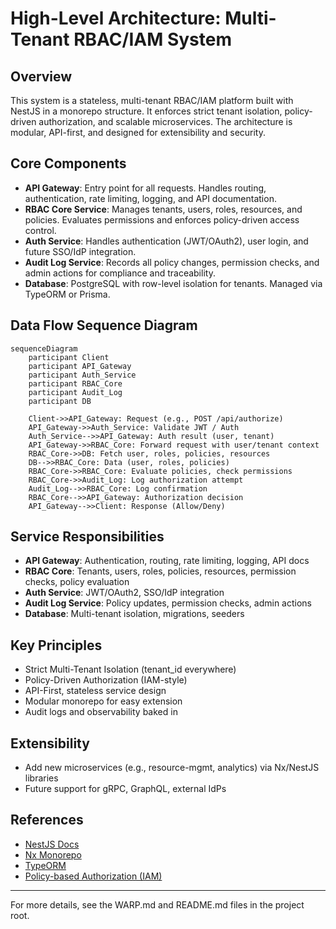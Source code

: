 # High-Level Architecture: Multi-Tenant RBAC/IAM System

## Overview
This system is a stateless, multi-tenant RBAC/IAM platform built with NestJS in a monorepo structure. It enforces strict tenant isolation, policy-driven authorization, and scalable microservices. The architecture is modular, API-first, and designed for extensibility and security.

## Core Components
- **API Gateway**: Entry point for all requests. Handles routing, authentication, rate limiting, logging, and API documentation.
- **RBAC Core Service**: Manages tenants, users, roles, resources, and policies. Evaluates permissions and enforces policy-driven access control.
- **Auth Service**: Handles authentication (JWT/OAuth2), user login, and future SSO/IdP integration.
- **Audit Log Service**: Records all policy changes, permission checks, and admin actions for compliance and traceability.
- **Database**: PostgreSQL with row-level isolation for tenants. Managed via TypeORM or Prisma.

## Data Flow Sequence Diagram

```mermaid
sequenceDiagram
    participant Client
    participant API_Gateway
    participant Auth_Service
    participant RBAC_Core
    participant Audit_Log
    participant DB

    Client->>API_Gateway: Request (e.g., POST /api/authorize)
    API_Gateway->>Auth_Service: Validate JWT / Auth
    Auth_Service-->>API_Gateway: Auth result (user, tenant)
    API_Gateway->>RBAC_Core: Forward request with user/tenant context
    RBAC_Core->>DB: Fetch user, roles, policies, resources
    DB-->>RBAC_Core: Data (user, roles, policies)
    RBAC_Core->>RBAC_Core: Evaluate policies, check permissions
    RBAC_Core->>Audit_Log: Log authorization attempt
    Audit_Log-->>RBAC_Core: Log confirmation
    RBAC_Core-->>API_Gateway: Authorization decision
    API_Gateway-->>Client: Response (Allow/Deny)
```

## Service Responsibilities
- **API Gateway**: Authentication, routing, rate limiting, logging, API docs
- **RBAC Core**: Tenants, users, roles, policies, resources, permission checks, policy evaluation
- **Auth Service**: JWT/OAuth2, SSO/IdP integration
- **Audit Log Service**: Policy updates, permission checks, admin actions
- **Database**: Multi-tenant isolation, migrations, seeders

## Key Principles
- Strict Multi-Tenant Isolation (tenant_id everywhere)
- Policy-Driven Authorization (IAM-style)
- API-First, stateless service design
- Modular monorepo for easy extension
- Audit logs and observability baked in

## Extensibility
- Add new microservices (e.g., resource-mgmt, analytics) via Nx/NestJS libraries
- Future support for gRPC, GraphQL, external IdPs

## References
- [NestJS Docs](https://docs.nestjs.com)
- [Nx Monorepo](https://nx.dev)
- [TypeORM](https://typeorm.io)
- [Policy-based Authorization (IAM)](https://docs.aws.amazon.com/IAM/latest/UserGuide/access_policies.html)

---
For more details, see the WARP.md and README.md files in the project root.
